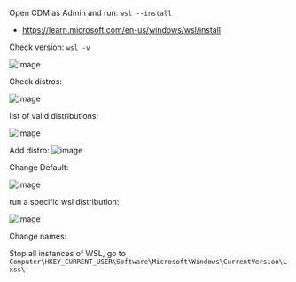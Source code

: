 

Open CDM as Admin and run: `wsl --install`

- https://learn.microsoft.com/en-us/windows/wsl/install


Check version: `wsl -v`


![image](https://github.com/geraldotech/CheatSheets/assets/92253544/740f7172-4d96-42b4-8041-1cbcc59141cd)


Check distros: 

![image](https://github.com/geraldotech/CheatSheets/assets/92253544/c4a2cfa1-868c-431d-87b5-4dad8a5db7b4)

list of valid distributions:

![image](https://github.com/geraldotech/CheatSheets/assets/92253544/905662f8-2fe8-4006-b394-0c3e235c5940)

Add distro:
![image](https://github.com/geraldotech/CheatSheets/assets/92253544/87212799-5417-42ae-8bd5-aa05b4752be9)

Change Default:

![image](https://github.com/geraldotech/CheatSheets/assets/92253544/8a82790c-2e0e-4582-9b7c-ad8a285b7d39)

run a specific wsl distribution:

![image](https://github.com/geraldotech/CheatSheets/assets/92253544/2380e2c1-d3db-4782-b346-8ee7ba2b6394)

Change names:

Stop all instances of WSL, go to `Computer\HKEY_CURRENT_USER\Software\Microsoft\Windows\CurrentVersion\Lxss\`
